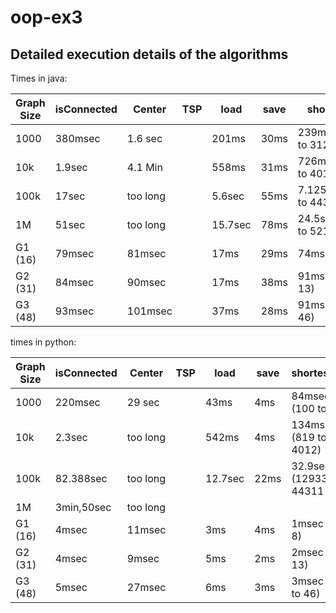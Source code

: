 # oop-ex3



## Detailed execution details of the algorithms
Times in java:

| Graph Size | isConnected | Center  |   TSP   | load     | save |      shortestPath           |
|------------|-------------|---------|---------|----------|------|-----------------------------|
| 1000       |   380msec   | 1.6 sec |         |201ms     | 30ms |239msec (100 to 312)         |
| 10k        |   1.9sec    | 4.1 Min |         |558ms     | 31ms |726msec (819 to 4012)        |
| 100k       |   17sec     |too long |         |5.6sec    | 55ms |7.125sec(12933 to 44311)     |
| 1M         |   51sec     |too long |         |15.7sec   | 78ms |24.5sec(312343 to 521256)    |
| G1 (16)    |   79msec    |  81msec |         | 17ms     | 29ms |74msec (1 to 8)              |
| G2 (31)    |   84msec    |  90msec |         | 17ms     | 38ms |91msec (5 to 13)             |
| G3 (48)    |   93msec    | 101msec |         | 37ms     | 28ms |91msec (26 to 46)            |

times in python:

| Graph Size | isConnected | Center  |   TSP   | load   | save |             shortestPath        |
|------------|-------------|---------|---------|------  |------|---------------------------------|
| 1000       |   220msec   | 29 sec  |         |43ms    | 4ms  |84msec (100 to 312)              |
| 10k        |   2.3sec    |too long |         |542ms   | 4ms  |134msec (819 to 4012)            |
| 100k       |  82.388sec  |too long |         |12.7sec | 22ms |32.9sec (12933 to 44311          |
| 1M         | 3min,50sec  |too long |         |        |      |                                 |
| G1 (16)    |   4msec     |  11msec |         |   3ms  |  4ms |1msec (1 to 8)                   |
| G2 (31)    |   4msec     |  9msec  |         |   5ms  |  2ms |2msec (5 to 13)                  |
| G3 (48)    |   5msec     | 27msec  |         |   6ms  |  3ms |3msec (26 to 46)                 |
